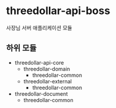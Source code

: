 # threedollar-api-boss

사장님 서버 애플리케이션 모듈

## 하위 모듈
- threedollar-api-core
    - threedollar-domain
        - threedollar-common
    - threedollar-external
        - threedollar-common
- threedollar-document
    - threedollar-common
